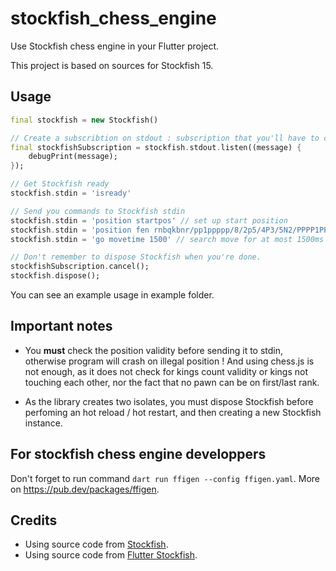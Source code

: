 # stockfish_chess_engine

Use Stockfish chess engine in your Flutter project.

This project is based on sources for Stockfish 15.

## Usage

```dart
final stockfish = new Stockfish()

// Create a subscribtion on stdout : subscription that you'll have to cancel before disposing Stockfish.
final stockfishSubscription = stockfish.stdout.listen((message) {
    debugPrint(message);
});

// Get Stockfish ready
stockfish.stdin = 'isready'

// Send you commands to Stockfish stdin
stockfish.stdin = 'position startpos' // set up start position
stockfish.stdin = 'position fen rnbqkbnr/pp1ppppp/8/2p5/4P3/5N2/PPPP1PPP/RNBQKB1R b KQkq - 1 2' // set up custom position
stockfish.stdin = 'go movetime 1500' // search move for at most 1500ms

// Don't remember to dispose Stockfish when you're done.
stockfishSubscription.cancel();
stockfish.dispose();
```

You can see an example usage in example folder.

## Important notes

* You **must** check the position validity before sending it to stdin, otherwise program will crash on illegal position ! And using chess.js is not enough, as it does not check for kings count validity or kings not touching each other, nor the fact that no pawn can be on first/last rank.

* As the library creates two isolates, you must dispose Stockfish before perfoming an hot reload / hot restart, and then creating a new Stockfish instance.


## For stockfish chess engine developpers

Don't forget to run command `dart run ffigen --config ffigen.yaml`.
More on https://pub.dev/packages/ffigen.

## Credits

* Using source code from [Stockfish](https://stockfishchess.org).
* Using source code from [Flutter Stockfish](https://github.com/ArjanAswal/Stockfish).
